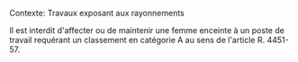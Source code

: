 Contexte: Travaux exposant aux rayonnements

Il est interdit d'affecter ou de maintenir une femme enceinte à un poste de travail requérant un classement en catégorie A au sens de l'article R. 4451-57.